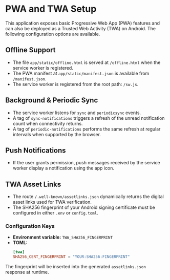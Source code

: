 # PWA and TWA Setup

This application exposes basic Progressive Web App (PWA) features and can also be deployed as a Trusted Web Activity (TWA) on Android. The following configuration options are available.

## Offline Support
- The file `app/static/offline.html` is served at `/offline.html` when the service worker is registered.
- The PWA manifest at `app/static/manifest.json` is available from `/manifest.json`.
- The service worker is registered from the root path: `/sw.js`.

## Background & Periodic Sync
- The service worker listens for `sync` and `periodicsync` events.
- A tag of `sync-notifications` triggers a refresh of the unread
  notification count when connectivity returns.
- A tag of `periodic-notifications` performs the same refresh at
  regular intervals when supported by the browser.

## Push Notifications
- If the user grants permission, push messages received by the
  service worker display a notification using the app icon.

## TWA Asset Links
- The route `/.well-known/assetlinks.json` dynamically returns the digital asset links used for TWA verification.
- The SHA256 fingerprint of your Android signing certificate must be configured in either `.env` or `config.toml`.

### Configuration Keys
- **Environment variable:** `TWA_SHA256_FINGERPRINT`
- **TOML:**
  ```toml
  [twa]
  SHA256_CERT_FINGERPRINT = "YOUR:SHA256:FINGERPRINT"
  ```

The fingerprint will be inserted into the generated `assetlinks.json` response at runtime.
